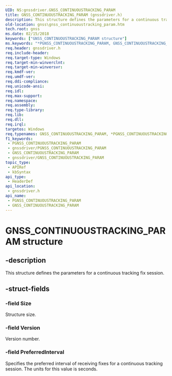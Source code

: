 ```yaml
---
UID: NS:gnssdriver.GNSS_CONTINUOUSTRACKING_PARAM
title: GNSS_CONTINUOUSTRACKING_PARAM (gnssdriver.h)
description: This structure defines the parameters for a continuous tracking fix session.
old-location: gnss\gnss_continuoustracking_param.htm
tech.root: gnss
ms.date: 02/15/2018
keywords: ["GNSS_CONTINUOUSTRACKING_PARAM structure"]
ms.keywords: "*PGNSS_CONTINUOUSTRACKING_PARAM, GNSS_CONTINUOUSTRACKING_PARAM, GNSS_CONTINUOUSTRACKING_PARAM structure [Sensor Devices], PGNSS_CONTINUOUSTRACKING_PARAM, PGNSS_CONTINUOUSTRACKING_PARAM structure pointer [Sensor Devices], gnss.gnss_continuoustracking_param, gnssdriver/GNSS_CONTINUOUSTRACKING_PARAM, gnssdriver/PGNSS_CONTINUOUSTRACKING_PARAM"
req.header: gnssdriver.h
req.include-header: 
req.target-type: Windows
req.target-min-winverclnt: 
req.target-min-winversvr: 
req.kmdf-ver: 
req.umdf-ver: 
req.ddi-compliance: 
req.unicode-ansi: 
req.idl: 
req.max-support: 
req.namespace: 
req.assembly: 
req.type-library: 
req.lib: 
req.dll: 
req.irql: 
targetos: Windows
req.typenames: GNSS_CONTINUOUSTRACKING_PARAM, *PGNSS_CONTINUOUSTRACKING_PARAM
f1_keywords:
 - PGNSS_CONTINUOUSTRACKING_PARAM
 - gnssdriver/PGNSS_CONTINUOUSTRACKING_PARAM
 - GNSS_CONTINUOUSTRACKING_PARAM
 - gnssdriver/GNSS_CONTINUOUSTRACKING_PARAM
topic_type:
 - APIRef
 - kbSyntax
api_type:
 - HeaderDef
api_location:
 - gnssdriver.h
api_name:
 - PGNSS_CONTINUOUSTRACKING_PARAM
 - GNSS_CONTINUOUSTRACKING_PARAM
---
```


# GNSS_CONTINUOUSTRACKING_PARAM structure


## -description

This structure defines the parameters for a continuous tracking fix session.

## -struct-fields

### -field Size

Structure size.

### -field Version

Version number.

### -field PreferredInterval

Specifies the preferred interval of receiving fixes for a continuous tracking session. The units for this value is seconds.

